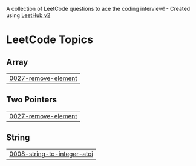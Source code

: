 A collection of LeetCode questions to ace the coding interview! - Created using [LeetHub v2](https://github.com/arunbhardwaj/LeetHub-2.0)
<!---LeetCode Topics Start-->
# LeetCode Topics
## Array
|  |
| ------- |
| [0027-remove-element](https://github.com/bhargava246/Leetcode/tree/master/0027-remove-element) |
## Two Pointers
|  |
| ------- |
| [0027-remove-element](https://github.com/bhargava246/Leetcode/tree/master/0027-remove-element) |
## String
|  |
| ------- |
| [0008-string-to-integer-atoi](https://github.com/bhargava246/Leetcode/tree/master/0008-string-to-integer-atoi) |
<!---LeetCode Topics End-->